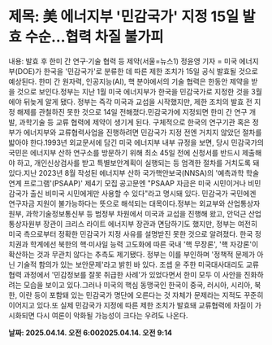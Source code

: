 # **제목: 美 에너지부 '민감국가' 지정 15일 발효 수순…협력 차질 불가피**

  내용: 발효 후 한미 간 연구·기술 협력 등 제약(서울=뉴스1) 정윤영 기자 = 미국 에너지부(DOE)가 한국을 '민감국가'로 분류한 데 따른 제한 조치가 15일 공식 발효될 것으로 예상된다. 한미 간 원자력, 인공지능(AI), 핵 분야에서의 기술 협력은 한동안 제약을 받을 것으로 보인다.정부는 지난 1월 미국 에너지부가 한국을 민감국가로 지정한 것을 3월에야 뒤늦게 알게 됐다. 정부는 즉각 미국과 교섭을 시작했지만, 제한 조치의 발효 전 지정 해제를 관철하진 못한 것으로 14일 전해졌다.민감국가에 지정되면 한미 간 연구 개발, 과학기술 등 교류 협력에 제약이 생기게 된다. 구체적으로 한국의 연구기관 혹은 정부가 에너지부와 교류협력사업을 진행하려면 민감국가 지정 전엔 거치지 않았던 절차를 밟아야 한다.1993년 외교문서에 담긴 미국 에너지부 내부 규정을 보면, 당시 민감국가의 국민은 에너지부 산하 연구소를 방문하기 위해 최소 45일 전에 신청서를 반드시 제출해야 하고, 개인신상검사를 받고 특별보안계획이 실행되는 등 엄격한 절차를 거치도록 돼 있다.지난 2023년 8월 작성된 에너지부 산하 국가핵안보국(NNSA)의 '예측과학 학술 연계 프로그램'(PSAAP)' 제4기 모집 공고문엔 "PSAAP 자금은 미국 시민이거나 비민감국가 출신 비미국 시민에게만 사용할 수 있다"라고 명시돼 있다. 민감국가 국민에겐 연구자금 지원이 불가능하다는 뜻으로 해석되는 대목이다.정부는 외교부와 산업통상자원부, 과학기술정보통신부 등 범정부 차원에서 미국과 교섭을 진행해 왔고, 안덕근 산업통상자원부 장관이 크리스 라이트 에너지부 장관과 면담하기도 했지만, 정부는 여전히 미국 측으로부터 정확한 민감국가 지정 사유를 설명받진 못한 것으로 알려졌다. 한국 정치권과 학계에선 북한의 핵·미사일 능력 고도화에 따른 국내 '핵 무장론', '핵 자강론'이 확산하는 것과 무관치 않다는 추측도 제기됐다. 정부는 이를 부인하며 '정책적 문제가 아닌 기술적 함의가 있는 보안문제'라고 밝힌 바 있다. 조셉 윤 주한 미국대사대리도 교류협력 과정에서 '민감정보를 잘못 취급한 사례'가 있었다면서 한미 모두 이 사안을 진화하려는 모습을 보이고 있다.그러나 미국의 핵심 동맹국인 한국이 중국, 러시아, 시리아, 북한, 이란 등이 포함돼 있는 민감국가 명단에 오른다는 것 자체가 문제라는 지적도 꾸준히 이어지고 있다.또 실제 민감국가 지정에 따른 제한 조치가 발효돼 교류협력에 차질이 가시화되면 다시 여론이 악화될 가능성이 크다는 우려도 나온다.

  **날짜: 2025.04.14. 오전 6:002025.04.14. 오전 9:14**